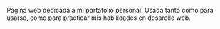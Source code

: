 Página web dedicada a mi portafolio personal. 
Usada tanto como para usarse, como para practicar mis habilidades en desarollo web.
